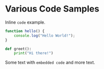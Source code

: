 # Various Code Samples

Inline `code` example.

```javascript
function hello() {
    console.log("Hello World!");
}
```

```python
def greet():
    print("Hi there!")
```

Some text with `embedded code` and more text.
